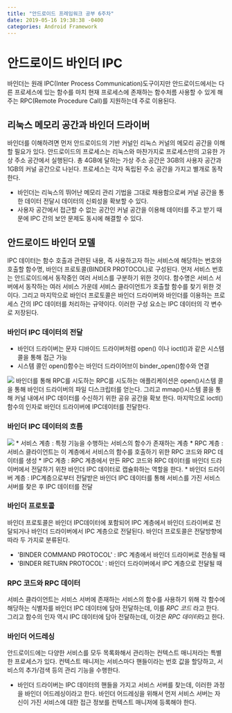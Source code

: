 ```yaml
---
title: "안드로이드 프레임워크 공부 6주차"
date: 2019-05-16 19:38:38 -0400
categories: Android Framework
---
```


안드로이드 바인더 IPC
=============
바인더는 원래 IPC(Inter Process Communication)도구이지만 안드로이드에서는 다른 프로세스에 있는 함수를 마치 현재 프로세스에 존재하는 함수처름 사용할 수 있게 해주는 RPC(Remote Procedure Call)를 지원하는데 주로 이용된다.

리눅스 메모리 공간과 바인더 드라이버
-------------
바인더를 이해하려면 먼저 안드로이드의 기반 커널인 리눅스 커널의 메모리 공간을 이해할 필요가 있다. 안드로이드의 프로세스는 리눅스와 마찬가지로 프로세스만의 고유한 가상 주소 공간에서 실행된다. 총 4GB에 달하는 가상 주소 공간은 3GB의 사용자 공간과 1GB의 커널 공간으로 나뉜다. 프로세스는 각자 독립된 주소 공간을 가지고 별개로 동작한다.
* 바인더는 리눅스의 뛰어난 메모리 관리 기법을 그대로 채용함으로써 커널 공간을 통한 데이터 전달시 데이터의 신뢰성을 확보할 수 있다.
* 사용자 공간에서 접근할 수 없는 공간인 커널 공간을 이용해 데이터를 주고 받기 때문에 IPC 간의 보안 문제도 동시에 해결할 수 있다.

안드로이드 바인더 모델
-------------
IPC 데이터는 함수 호출과 관련된 내용, 즉 사용하고자 하는 서비스에 해당하는 번호와 호출할 함수명, 바인더 프로토콜(BINDER PROTOCOL)로 구성된다. 먼저 서비스 번호는 안드로이드에서 동작중인 여러 서비스를 구분하기 위한 것이다. 함수명은 서비스 서버에서 동작하는 여러 서비스 가운데 서비스 클라이언트가 호출할 함수를 찾기 위한 것이다. 그리고 마지막으로 바인더 프로토콜은 바인더 드라이버와 바인더를 이용하는 프로세스 간의 IPC 데이터를 처리하는 규약이다. 이러한 구성 요소는 IPC 데이터의 각 변수로 저장된다. 

### 바인더 IPC 데이터의 전달
* 바인더 드라이버는 문자 디바이드 드라이버처럼 open() 이나 ioctl()과 같은 시스템 콜을 통해 접근 가능
* 시스템 콜인 open()함수는 바인더 드라이어브이 binder_open()함수와 연결
<img src="https://user-images.githubusercontent.com/48199401/57860703-4ac99900-7830-11e9-98fb-8a6767dc4cc4.PNG">
바인더를 통해 RPC를 시도하는 RPC를 시도하는 애플리케이션은 open()시스템 콜을 통해 바인더 드라이버의 파일 디스크립터를 얻는다. 그리고 mmap()시스템 콜을 통해 커널 내에서 IPC 데이터를 수신하기 위한 공유 공간을 확보 한다. 마지막으로 ioctl()함수의 인자로 바인더 드라이버에 IPC데이터를 전달한다.

### 바인더 IPC 데이터의 흐름
<img src="https://user-images.githubusercontent.com/48199401/57861136-08548c00-7831-11e9-9c4a-7dd2c1c2cff2.PNG">
* 서비스 계층 : 특정 기능을 수행하는 서비스의 함수가 존재하는 계층
* RPC 계층 : 서비스 클라이언트는 이 계층에서 서비스의 함수를 호출하기 위한 RPC 코드와 RPC 데이터를 생성
* IPC 계층 : RPC 계층에서 만든 RPC 코드와 RPC 데이터를 바인더 드라이버에서 전달하기 위찬 바인더 IPC 데이터로 캡슐화하는 역할을 한다.
* 바인더 드라이버 계층 : IPC계층으로부터 전달받은 바인더 IPC 데이터를 통해 서비스를 가진 서비스 서버를 찾은 후 IPC 데이터를 전달

### 바인더 프로토콜
바인더 프로토콜은 바인더 IPC데이터에 포함되어 IPC 계층에서 바인더 드라이버로 전달되거나 바인더 드라이버에서 IPC 계층으로 전달된다. 바인더 프로토콜은 전달방향에 따라 두 가지로 분류된다.
* 'BINDER COMMAND PROTOCOL' : IPC 계층에서 바인더 드라이버로 전송될 때
* 'BINDER RETURN PROTOCOL' : 바인더 드라이버에서 IPC 계층으로 전달될 때

### RPC 코드와 RPC 데이터
서비스 클라이언트는 서비스 서버에 존재하는 서비스의 함수를 사용하기 위해 각 함수에 해당하는 식별자를 바인더 IPC 데이터에 담아 전달하는데, 이를 *RPC 코드* 라고 한다. 그리고 함수의 인자 역시 IPC 데이터에 담아 전달하는데, 이것은 *RPC 데이터*라고 한다.

### 바인더 어드레싱
안드로이드에는 다양한 서비스를 모두 목록화해서 관리하는 컨텍스트 매니저라는 특별한 프로세스가 있다. 컨텍스트 매니저는 서비스마다 핸들이라는 번호 값을 할당하고, 서비스의 추가/검색 등의 관리 기능을 수행한다. 
* 바인더 드라이버는 IPC 데이터의 핸들을 가지고 서비스 서버를 찾는데, 이러한 과정을 바인더 어드레싱이라고 한다. 바인더 어드레싱을 위해서 먼저 서비스 서버는 자신이 가진 서비스에 대한 접근 정보를 컨텍스트 매니저에 등록해야 한다.
